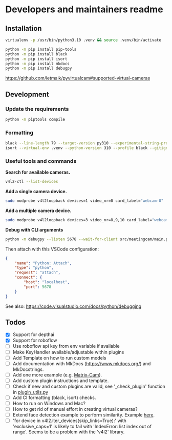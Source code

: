 # Developers and maintainers readme

## Installation

```bash
virtualenv -p /usr/bin/python3.10 .venv && source .venv/bin/activate
```

```bash
python -m pip install pip-tools
python -m pip install black
python -m pip install isort
python -m pip install mkdocs
python -m pip install debugpy
```

https://github.com/letmaik/pyvirtualcam#supported-virtual-cameras

## Development

### Update the requirements

```bash
python -m piptools compile
```

### Formatting

```bash
black --line-length 79 --target-version py310 --experimental-string-processing .
isort --virtual-env .venv --python-version 310 --profile black --gitignore .
```

### Useful tools and commands

**Search for available cameras.**

```bash
v4l2-ctl --list-devices
```

**Add a single camera device.**

```bash
sudo modprobe v4l2loopback devices=1 video_nr=0 card_label="webcam-0"
```

**Add a multiple camera device.**

```bash
sudo modprobe v4l2loopback devices=3 video_nr=8,9,10 card_label="webcam-1,webcam-2,webcam-3"
```

**Debug with CLI arguments**
```bash
python -m debugpy --listen 5678 --wait-for-client src/meetingcam/main.py 
```
Then attach with this VSCode configuration:
```json
{
    "name": "Python: Attach",
    "type": "python",
    "request": "attach",
    "connect": {
        "host": "localhost",
        "port": 5678
    }
}
```
See also: https://code.visualstudio.com/docs/python/debugging

## Todos

- [x] Support for depthai
- [x] Support for roboflow
- [ ] Use roboflow api key from env variable if available  
- [ ] Make KeyHandler available/adjustable within plugins
- [ ] Add Template on how to run custom models
- [ ] Add documentation with MkDocs (https://www.mkdocs.org/) and MkDocstrings.
- [ ] Add one more example (e.g. [Matrix-Cam](https://github.com/joschuck/matrix-webcam/blob/main/matrix_webcam)).
- [ ] Add custom plugin instructions and template.
- [ ] Check if new and custom plugins are valid, see '_check_plugin' function in [plugin_utils.py](src/meetingcam/plugins/plugin_utils.py)
- [ ] Add CI formatting (black, isort) checks.
- [ ] How to run on Windows and Mac?
- [ ] How to get rid of manual effort in creating virtual cameras?
- [ ] Extend face detection example to perform similarity. Example [here](https://github.com/luxonis/depthai-experiments/tree/master/gen2-face-recognition).
- [ ] 'for device in v4l2.iter_devices(skip_links=True):' with 'exclusive_caps=1' is likely to fail with 'IndexError: list index out of range'. Seems to be a problem with the 'v4l2' library.
